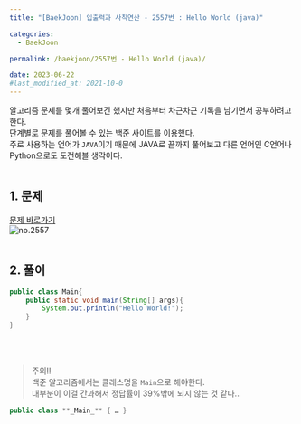 ```yaml
---
title: "[BaekJoon] 입출력과 사칙연산 - 2557번 : Hello World (java)"

categories:
  - BaekJoon

permalink: /baekjoon/2557번 - Hello World (java)/

date: 2023-06-22
#last_modified_at: 2021-10-0
---
```

알고리즘 문제를 몇개 풀어보긴 했지만 처음부터 차근차근 기록을 남기면서 공부하려고 한다.<br>
단계별로 문제를 풀어볼 수 있는 백준 사이트를 이용했다.<br>주로 사용하는 언어가 `JAVA`이기 때문에 JAVA로 끝까지 풀어보고 다른 언어인 C언어나 Python으로도 도전해볼 생각이다.<br><br>

## 1. 문제
[문제 바로가기](https://www.acmicpc.net/problem/2557)<br>
![no.2557](https://github.com/cjoungi/hobby_store/assets/113075984/2921ba4a-8550-4fbf-bbb7-8636e09f3564)<br><br>



## 2. 풀이
```java
public class Main{
    public static void main(String[] args){
        System.out.println("Hello World!");
    }
}
```
<br><br>
> 주의!!<br>
> 백준 알고리즘에서는 클래스명을 `Main`으로 해야한다. <br>대부분이 이걸 간과해서 정답률이 39%밖에 되지 않는 것 같다..

```java
public class **_Main_** { … }
```
<br><br>


